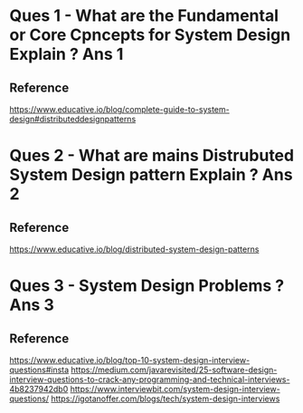 Ques 1 - What are the Fundamental or Core Cpncepts for System Design Explain ?
Ans 1
=====
Reference
---------
https://www.educative.io/blog/complete-guide-to-system-design#distributeddesignpatterns




Ques 2 - What are mains Distrubuted System Design pattern Explain ?
Ans 2
=====
Reference
---------
https://www.educative.io/blog/distributed-system-design-patterns



Ques 3 - System Design Problems ?
Ans 3
=====
Reference
---------
https://www.educative.io/blog/top-10-system-design-interview-questions#insta
https://medium.com/javarevisited/25-software-design-interview-questions-to-crack-any-programming-and-technical-interviews-4b8237942db0
https://www.interviewbit.com/system-design-interview-questions/
https://igotanoffer.com/blogs/tech/system-design-interviews
